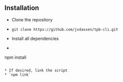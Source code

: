 ## Installation

* Clone the repository
* `git clone https://github.com/jvdassen/tpb-cli.git`

* Install all dependencies
* ```cd tpb-cli
npm install
```

* If desired, link the script
* `npm link`


